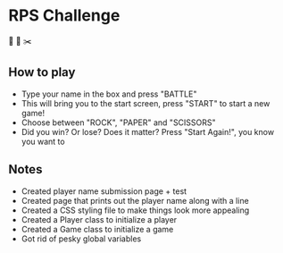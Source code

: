 # RPS Challenge

:metal: :scroll: :scissors:

## How to play

- Type your name in the box and press "BATTLE"
- This will bring you to the start screen, press "START" to start a new game!
- Choose between "ROCK", "PAPER" and "SCISSORS"
- Did you win? Or lose? Does it matter? Press "Start Again!", you know you want to  

## Notes

- Created player name submission page + test
- Created page that prints out the player name along with a line
- Created a CSS styling file to make things look more appealing
- Created a Player class to initialize a player
- Created a Game class to initialize a game
- Got rid of pesky global variables
